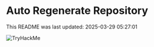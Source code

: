 # Auto Regenerate Repository

This README was last updated: 2025-03-29 05:27:01

 ![TryHackMe](https://tryhackme.com/badge/533634)